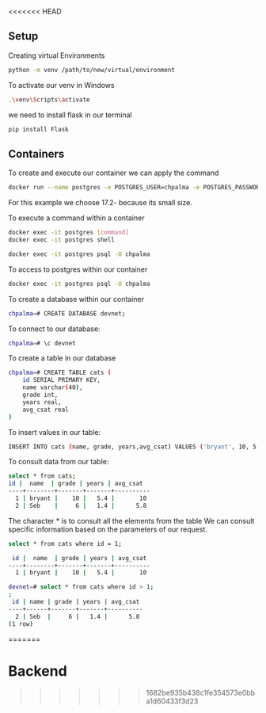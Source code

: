 <<<<<<< HEAD
## Setup


Creating virtual Environments
```bash
python -m venv /path/to/new/virtual/environment
```

To activate our venv in Windows
```bash
.\venv\Scripts\activate
```

we need to install flask in our terminal
```bash
pip install Flask
```



## Containers

To create and execute our container we can apply the command
```bash
docker run --name postgres -e POSTGRES_USER=chpalma -e POSTGRES_PASSWORD=chpalma -e POSTGRES_DB=chpalma_db -itd postgres:17.2-alpine3.21
```
For this example we choose 17.2- because its small size.



To execute a command within a container
```bash
docker exec -it postgres [command]
docker exec -it postgres shell
```

```bash
docker exec -it postgres psql -U chpalma
```


To access to postgres within our container
```bash
docker exec -it postgres psql -U chpalma
```

To create a database within our container
```bash
chpalma=# CREATE DATABASE devnet;
```

To connect to our database:
```bash
chpalma=# \c devnet
```


To create a table in our database
```bash
chpalma=# CREATE TABLE cats (
    id SERIAL PRIMARY KEY,
    name varchar(40),
    grade int,
    years real,
    avg_csat real
)
```

To insert values in our table:
```bash
INSERT INTO cats (name, grade, years,avg_csat) VALUES ('bryant', 10, 5.4, 10.0); 
```

To consult data from our table:
```bash
select * from cats;
id |  name  | grade | years | avg_csat
----+--------+-------+-------+----------
  1 | bryant |    10 |   5.4 |       10
  2 | Seb    |     6 |   1.4 |      5.8
```

The character * is to consult all the elements from the table
We can consult specific information based on the parameters of our request.
```bash
select * from cats where id = 1;

 id |  name  | grade | years | avg_csat
----+--------+-------+-------+----------
  1 | bryant |    10 |   5.4 |       10
```

```bash
devnet=# select * from cats where id > 1;
;
 id | name | grade | years | avg_csat
----+------+-------+-------+----------
  2 | Seb  |     6 |   1.4 |      5.8
(1 row)
```

=======
# Backend
>>>>>>> 1682be935b438c1fe354573e0bba1d60433f3d23

